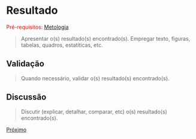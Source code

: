 # Resultado

<span style="color:red">Pré-requisitos: <a href="4-Metodologia.md">Metologia</a></span>

> Apresentar o(s) resultado(s) encontrado(s). Empregar texto, figuras, tabelas, quadros, estatíticas, etc.

## Validação

> Quando necessário, validar o(s) resultado(s) encontrado(s).

## Discussão

> Discutir (explicar, detalhar, comparar, etc) o(s) resultado(s) encontrado(s).

[Próximo](./6-Conclusão.md)
